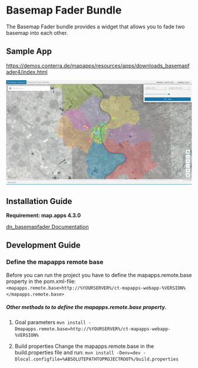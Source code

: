 # Basemap Fader Bundle
The Basemap Fader bundle provides a widget that allows you to fade two basemap into each other.

## Sample App

https://demos.conterra.de/mapapps/resources/apps/downloads_basemapfader4/index.html

![Screenshot Sample App Basemap Fader](https://github.com/conterra/mapapps-basemap-fader/blob/master/screenshot.PNG)

## Installation Guide

**Requirement: map.apps 4.3.0**

[dn_basemapfader Documentation](https://github.com/conterra/mapapps-basemap-fader/tree/master/src/main/js/bundles/dn_basemapfader)

## Development Guide
### Define the mapapps remote base
Before you can run the project you have to define the mapapps.remote.base property in the pom.xml-file:
`<mapapps.remote.base>http://%YOURSERVER%/ct-mapapps-webapp-%VERSION%</mapapps.remote.base>`

##### Other methods to to define the mapapps.remote.base property.
1. Goal parameters
`mvn install -Dmapapps.remote.base=http://%YOURSERVER%/ct-mapapps-webapp-%VERSION%`

2. Build properties
Change the mapapps.remote.base in the build.properties file and run:
`mvn install -Denv=dev -Dlocal.configfile=%ABSOLUTEPATHTOPROJECTROOT%/build.properties`
